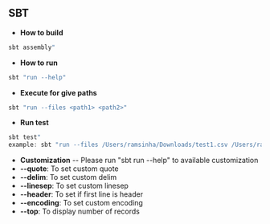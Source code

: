 ## SBT

* **How to build**
```scala
sbt assembly"
```

* **How to run**
```scala
sbt "run --help"
```

* **Execute for give paths**
```scala
sbt "run --files <path1> <path2>"
```

* **Run test**
```scala
sbt test"
example: sbt "run --files /Users/ramsinha/Downloads/test1.csv /Users/ramsinha/Downloads/test.csv --top 2" 
```


* **Customization**
-- Please run "sbt run --help" to available customization
* **--quote**: To set custom quote 
* **--delim**: To set custom delim 
* **--linesep**: To set custom linesep 
* **--header**: To set if first line is header 
* **--encoding**: To set custom encoding 
* **--top**: To display number of records 
